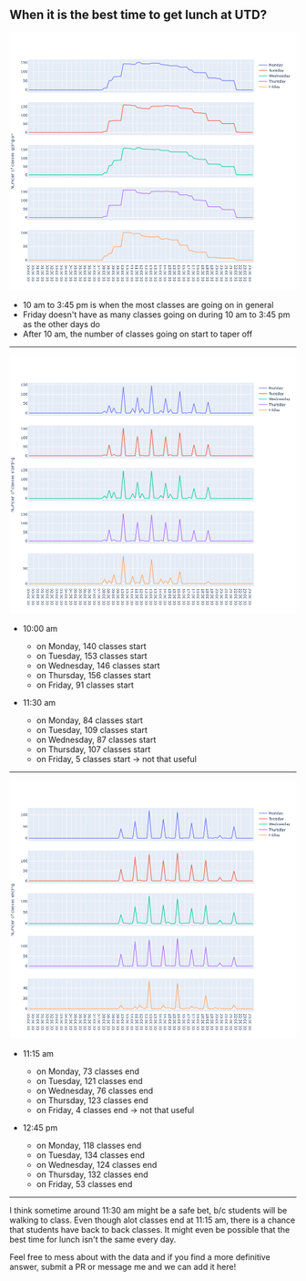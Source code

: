 ## When it is the best time to get lunch at UTD?

![Number of classes going on over time by day](https://github.com/mithil957/best-time-to-get-lunch-at-UTD/blob/main/classes_going_on.png)

- 10 am to 3:45 pm is when the most classes are going on in general
- Friday doesn't have as many classes going on during 10 am to 3:45 pm as the other days do
- After 10 am, the number of classes going on start to taper off

-------

![Number of classes starting over time by day](https://github.com/mithil957/best-time-to-get-lunch-at-UTD/blob/main/classes_starting.png)

- 10:00 am
    - on Monday, 140 classes start
    - on Tuesday, 153 classes start
    - on Wednesday, 146 classes start
    - on Thursday, 156 classes start
    - on Friday, 91 classes start
    
- 11:30 am
    - on Monday, 84 classes start
    - on Tuesday, 109 classes start
    - on Wednesday, 87 classes start
    - on Thursday, 107 classes start
    - on Friday, 5 classes start -> not that useful

-------

![Number of classes ending over time by day](https://github.com/mithil957/best-time-to-get-lunch-at-UTD/blob/main/classes_ending.png)

- 11:15 am
    - on Monday, 73 classes end
    - on Tuesday, 121 classes end
    - on Wednesday, 76 classes end
    - on Thursday, 123 classes end
    - on Friday, 4 classes end -> not that useful    

- 12:45 pm
    - on Monday, 118 classes end
    - on Tuesday, 134 classes end
    - on Wednesday, 124 classes end
    - on Thursday, 132 classes end
    - on Friday, 53 classes end
    
-------

I think sometime around 11:30 am might be a safe bet, b/c students will be walking to class. Even though alot classes end at 11:15 am, there is a chance that students have back to back classes. It might even be possible that the best time for lunch isn't the same every day. 

Feel free to mess about with the data and if you find a more definitive answer, submit a PR or message me and we can add it here! 

